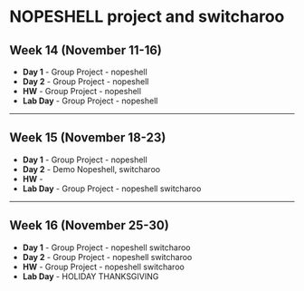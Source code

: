 # NOPESHELL project and switcharoo

## Week 14 (November 11-16)
* **Day 1** - Group Project - nopeshell
* **Day 2** - Group Project - nopeshell
* **HW** - Group Project - nopeshell
* **Lab Day** - Group Project - nopeshell

***

## Week 15 (November 18-23)
* **Day 1** - Group Project - nopeshell
* **Day 2** - Demo Nopeshell, switcharoo
* **HW** -
* **Lab Day** - Group Project - nopeshell switcharoo

***

## Week 16 (November 25-30)
* **Day 1** - Group Project - nopeshell switcharoo
* **Day 2** - Group Project - nopeshell switcharoo
* **HW** - Group Project - nopeshell switcharoo
* **Lab Day** - HOLIDAY THANKSGIVING
